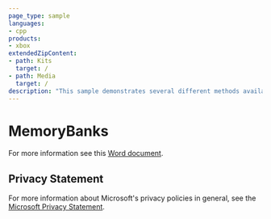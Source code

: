 ```yaml
---
page_type: sample
languages:
- cpp
products:
- xbox
extendedZipContent:
- path: Kits
  target: /
- path: Media
  target: /
description: "This sample demonstrates several different methods available for managing memory banks on Xbox One."
---
```


# MemoryBanks

For more information see this [Word document](https://github.com/microsoft/Xbox-ATG-Samples/blob/master/XDKSamples/System/MemoryBanks/Readme.docx).

## Privacy Statement

For more information about Microsoft's privacy policies in general, see the [Microsoft Privacy Statement](https://privacy.microsoft.com/en-us/privacystatement/).

